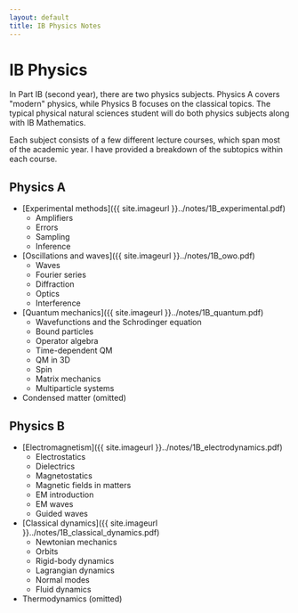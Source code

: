 ```yaml
---
layout: default
title: IB Physics Notes
---
```


# IB Physics 

In Part IB (second year), there are two physics subjects. Physics A covers "modern" physics, while Physics B focuses on the classical topics. The typical physical natural sciences student will do both physics subjects along with IB Mathematics. 

Each subject consists of a few different lecture courses, which span most of the academic year. I have provided a breakdown of the subtopics within each course.

## Physics A

- [Experimental methods]({{ site.imageurl }}../notes/1B_experimental.pdf)
  - Amplifiers
  - Errors
  - Sampling
  - Inference
- [Oscillations and waves]({{ site.imageurl }}../notes/1B_owo.pdf)
  - Waves
  - Fourier series
  - Diffraction
  - Optics
  - Interference
- [Quantum mechanics]({{ site.imageurl }}../notes/1B_quantum.pdf)
  - Wavefunctions and the Schrodinger equation
  - Bound particles
  - Operator algebra
  - Time-dependent QM
  - QM in 3D
  - Spin
  - Matrix mechanics
  - Multiparticle systems
- Condensed matter (omitted)

## Physics B

- [Electromagnetism]({{ site.imageurl }}../notes/1B_electrodynamics.pdf)
  - Electrostatics
  - Dielectrics
  - Magnetostatics
  - Magnetic fields in matters
  - EM introduction
  - EM waves
  - Guided waves
- [Classical dynamics]({{ site.imageurl }}../notes/1B_classical_dynamics.pdf)
  - Newtonian mechanics
  - Orbits
  - Rigid-body dynamics
  - Lagrangian dynamics
  - Normal modes
  - Fluid dynamics
- Thermodynamics (omitted)
